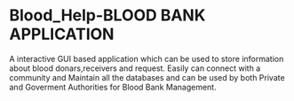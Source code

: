 # Blood_Help-BLOOD BANK APPLICATION
A interactive GUI based application which can be used to store information about blood donars,receivers and request.
Easily can connect with a community and Maintain all the databases and can be used by both Private and Goverment Authorities for Blood Bank Management.
